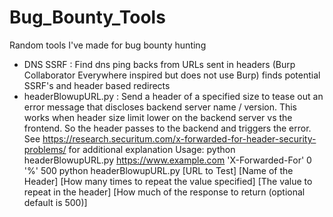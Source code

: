 # Bug_Bounty_Tools
Random tools I've made for bug bounty hunting

* DNS SSRF : Find dns ping backs from URLs sent in headers (Burp Collaborator Everywhere inspired but does not use Burp) finds potential SSRF's and header based redirects
* headerBlowupURL.py : Send a header of a specified size to tease out an error message that discloses backend server name / version. This works when header size limit lower on the backend server vs the frontend. So the header passes to the backend and triggers the error. See https://research.securitum.com/x-forwarded-for-header-security-problems/ for additional explanation
  Usage: python headerBlowupURL.py https://www.example.com 'X-Forwarded-For' 0 '%' 500
   python headerBlowupURL.py [URL to Test] [Name of the Header] [How many times to repeat the value specified] [The value to repeat in the header] [How much of the response to return (optional default is 500)]
   
